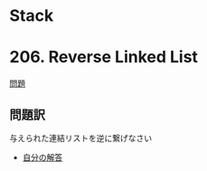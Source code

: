 # Stack
# 206. Reverse Linked List
[問題](https://leetcode.com/problems/reverse-linked-list/)
## 問題訳
与えられた連結リストを逆に繋げなさい


- [自分の解答](./ReverseLinkedList.cpp)